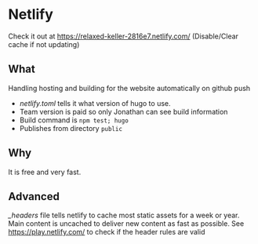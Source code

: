 # Netlify
Check it out at https://relaxed-keller-2816e7.netlify.com/ (Disable/Clear cache if not updating)

## What
Handling hosting and building for the website automatically on github push

 - *netlify.toml* tells it what version of hugo to use.
 - Team version is paid so only Jonathan can see build information
 - Build command is `npm test; hugo`
 - Publishes from directory `public`

## Why
It is free and very fast. 

## Advanced

*_headers* file tells netlify to cache most static assets for a week or year. Main content is uncached to deliver new content as fast as possible.
See https://play.netlify.com/ to check if the header rules are valid 